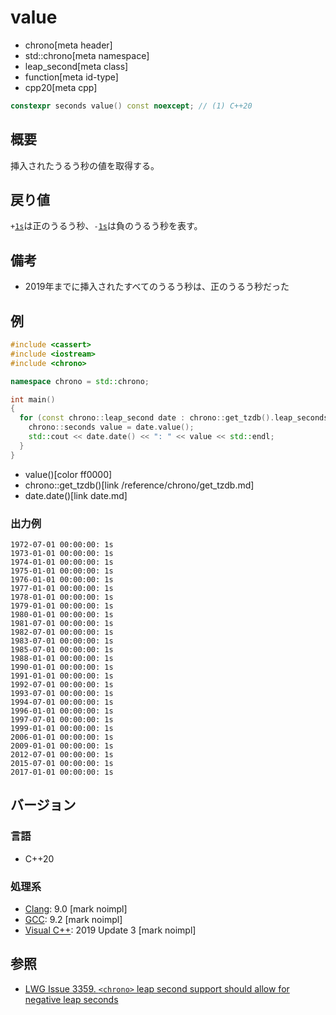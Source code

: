 # value
* chrono[meta header]
* std::chrono[meta namespace]
* leap_second[meta class]
* function[meta id-type]
* cpp20[meta cpp]

```cpp
constexpr seconds value() const noexcept; // (1) C++20
```

## 概要
挿入されたうるう秒の値を取得する。


## 戻り値
`+`[`1s`](/reference/chrono/duration/op_s.md)は正のうるう秒、`-`[`1s`](/reference/chrono/duration/op_s.md)は負のうるう秒を表す。


## 備考
- 2019年までに挿入されたすべてのうるう秒は、正のうるう秒だった


## 例
```cpp example
#include <cassert>
#include <iostream>
#include <chrono>

namespace chrono = std::chrono;

int main()
{
  for (const chrono::leap_second date : chrono::get_tzdb().leap_seconds) {
    chrono::seconds value = date.value();
    std::cout << date.date() << ": " << value << std::endl;
  }
}
```
* value()[color ff0000]
* chrono::get_tzdb()[link /reference/chrono/get_tzdb.md]
* date.date()[link date.md]

### 出力例
```
1972-07-01 00:00:00: 1s
1973-01-01 00:00:00: 1s
1974-01-01 00:00:00: 1s
1975-01-01 00:00:00: 1s
1976-01-01 00:00:00: 1s
1977-01-01 00:00:00: 1s
1978-01-01 00:00:00: 1s
1979-01-01 00:00:00: 1s
1980-01-01 00:00:00: 1s
1981-07-01 00:00:00: 1s
1982-07-01 00:00:00: 1s
1983-07-01 00:00:00: 1s
1985-07-01 00:00:00: 1s
1988-01-01 00:00:00: 1s
1990-01-01 00:00:00: 1s
1991-01-01 00:00:00: 1s
1992-07-01 00:00:00: 1s
1993-07-01 00:00:00: 1s
1994-07-01 00:00:00: 1s
1996-01-01 00:00:00: 1s
1997-07-01 00:00:00: 1s
1999-01-01 00:00:00: 1s
2006-01-01 00:00:00: 1s
2009-01-01 00:00:00: 1s
2012-07-01 00:00:00: 1s
2015-07-01 00:00:00: 1s
2017-01-01 00:00:00: 1s
```

## バージョン
### 言語
- C++20

### 処理系
- [Clang](/implementation.md#clang): 9.0 [mark noimpl]
- [GCC](/implementation.md#gcc): 9.2 [mark noimpl]
- [Visual C++](/implementation.md#visual_cpp): 2019 Update 3 [mark noimpl]


## 参照
- [LWG Issue 3359. `<chrono>` leap second support should allow for negative leap seconds](http://www.open-std.org/jtc1/sc22/wg21/docs/papers/2020/p2117r0.html#3359)
